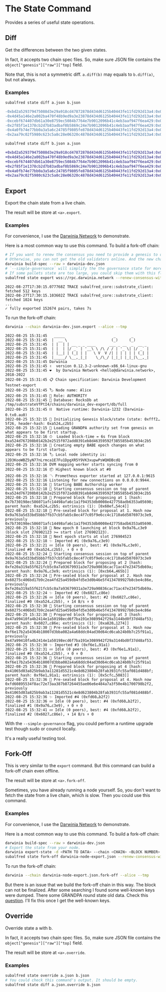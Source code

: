 # The State Command
Provides a series of useful state operations.

## Diff
Get the differences between the two given states.

In fact, it accepts two chain spec files. So, make sure JSON file contains the `object["genesis"]["raw"]["top]` field.

Note that, this is not a symmetric diff.
`a.diff(b)` may equals to `b.diff(a)`, but not always.

### Examples
```sh
subalfred state diff a.json b.json
```
```diff
-0xbd2a529379475088d3e29a918cd47872878d434d6125b40443fe11fd292d13a4:0x03000000
-0x4d45a146e2a002ba470f48b9ed9a3e23878d434d6125b40443fe11fd292d13a4:0x02000200
-0xcebf674407db61a30e8759ec5084b7764e7b9012096b41c4eb3aaf947f6ea429:0x0000
-0x2f85f1e1378cb2d7b83adbaf0b5869c24e7b9012096b41c4eb3aaf947f6ea429:0x0000
-0x4a0fb74e77bb0a3a5a6c24785f9805fe878d434d6125b40443fe11fd292d13a4:0x02000500
-0x2aa79c02f5980c623c5a8c28e06320c4878d434d6125b40443fe11fd292d13a4:0x02000200
```
```sh
subalfred state diff b.json a.json
```
```diff
+0xbd2a529379475088d3e29a918cd47872878d434d6125b40443fe11fd292d13a4:0x03000000
+0x4d45a146e2a002ba470f48b9ed9a3e23878d434d6125b40443fe11fd292d13a4:0x02000200
+0xcebf674407db61a30e8759ec5084b7764e7b9012096b41c4eb3aaf947f6ea429:0x0000
+0x2f85f1e1378cb2d7b83adbaf0b5869c24e7b9012096b41c4eb3aaf947f6ea429:0x0000
+0x4a0fb74e77bb0a3a5a6c24785f9805fe878d434d6125b40443fe11fd292d13a4:0x02000500
+0x2aa79c02f5980c623c5a8c28e06320c4878d434d6125b40443fe11fd292d13a4:0x02000200
```

## Export
Export the chain state from a live chain.

The result will be store at `<a>.export`.

### Examples
For convenience, I use the [Darwinia Network] to demonstrate.

Here is a most common way to use this command.
To build a fork-off chain:
```sh
# If you want to renew the consensus you need to provide a genesis to override the exported consensus state.
# Otherwise, you can not get the old validators online. And the new chain will be bricked.
darwinia build-spec --raw > darwinia-dev.json
# `--simple-governance` will simplify the the governance state for more detail check the `--help`.
# If some pallets state are too large, you could skip them with this flag: `--skip-pallets System,Staking,Scheduler`.
subalfred state export wss://rpc.darwinia.network --renew-consensus-with darwinia-dev.json --simple-governance --disable-default-bootnodes -lsubalfred_core::node,subalfred_core::substrate_client
```
```log
2022-08-27T17:30:15.077768Z TRACE subalfred_core::substrate_client: fetched 512 keys
2022-08-27T17:30:15.103602Z TRACE subalfred_core::substrate_client: fetched 1024 keys
...
✓ fully exported 152674 pairs, takes 7s
```
To run the fork-off chain:
```sh
darwinia --chain darwinia-dev.json.export --alice --tmp
```
```log
2022-08-25 15:31:45   _____                      _       _
2022-08-25 15:31:45  |  __ \                    (_)     (_)
2022-08-25 15:31:45  | |  | | __ _ _ ____      ___ _ __  _  __ _
2022-08-25 15:31:45  | |  | |/ _` | '__\ \ /\ / / | '_ \| |/ _` |
2022-08-25 15:31:45  | |__| | (_| | |   \ V  V /| | | | | | (_| |
2022-08-25 15:31:45  |_____/ \__,_|_|    \_/\_/ |_|_| |_|_|\__,_|
2022-08-25 15:31:45 Darwinia
2022-08-25 15:31:45 ✌️  version 0.12.3-2-unknown-x86_64-linux-gnu
2022-08-25 15:31:45 ❤️  by Darwinia Network <hello@darwinia.network>, 2018-2022
2022-08-25 15:31:45 📋 Chain specification: Darwinia Development Testnet-export
2022-08-25 15:31:45 🏷 Node name: Alice
2022-08-25 15:31:45 👤 Role: AUTHORITY
2022-08-25 15:31:45 💾 Database: RocksDb at /tmp/substrateVfPtI4/chains/darwinia_dev-export/db/full
2022-08-25 15:31:45 ⛓  Native runtime: Darwinia-1232 (Darwinia-0.tx0.au0)
2022-08-25 15:32:15 🔨 Initializing Genesis block/state (state: 0xfff2…5f26, header-hash: 0xa524…c2b5)
2022-08-25 15:32:15 👴 Loading GRANDPA authority set from genesis on what appears to be first startup.
2022-08-25 15:32:16 ⏱  Loaded block-time = 6s from block 0xa524d767208b0142b2e2515f072add8391eb8d46359592f385585b453034c2b5
2022-08-25 15:32:16 👶 Creating empty BABE epoch changes on what appears to be first startup.
2022-08-25 15:32:16 🏷 Local node identity is: 12D3KooWBZ5yN77nLrmca1E7Fu1DpgXR5Y9VK3xupwPsWQHDBcdQ
2022-08-25 15:32:16 DVM mapping worker starts syncing from 0
2022-08-25 15:32:16 📦 Highest known block at #0
2022-08-25 15:32:16 〽️ Prometheus exporter started at 127.0.0.1:9615
2022-08-25 15:32:16 Listening for new connections on 0.0.0.0:9944.
2022-08-25 15:32:16 👶 Starting BABE Authorship worker
2022-08-25 15:32:18 🙌 Starting consensus session on top of parent 0xa524d767208b0142b2e2515f072add8391eb8d46359592f385585b453034c2b5
2022-08-25 15:32:18 🎁 Prepared block for proposing at 1 [hash: 0x7b730198ec586071afc14498afa6c1a1f94353db0008e427758adb6353a05690; parent_hash: 0xa524…c2b5; extrinsics (1): [0x60ef…54c4]]
2022-08-25 15:32:18 🔖 Pre-sealed block for proposal at 1. Hash now 0x9a763a5d33bd5bbb7fb37cb5fab5c8ec4f7c05f9e6cc4c1710a6d5076973c3e9, previously 0x7b730198ec586071afc14498afa6c1a1f94353db0008e427758adb6353a05690.
2022-08-25 15:32:18 👶 New epoch 0 launching at block 0x9a76…c3e9 (block slot 276902123 >= start slot 276902123).
2022-08-25 15:32:18 👶 Next epoch starts at slot 276904523
2022-08-25 15:32:18 ✨ Imported #1 (0x9a76…c3e9)
2022-08-25 15:32:21 💤 Idle (0 peers), best: #1 (0x9a76…c3e9), finalized #0 (0xa524…c2b5), ⬇ 0 ⬆ 0
2022-08-25 15:32:24 🙌 Starting consensus session on top of parent 0x9a763a5d33bd5bbb7fb37cb5fab5c8ec4f7c05f9e6cc4c1710a6d5076973c3e9
2022-08-25 15:32:24 🎁 Prepared block for proposing at 2 [hash: 0xfe20a319a55f621fcb5c0a7a93679931a3e729a90836cac71ac47e23475db69a; parent_hash: 0x9a76…c3e9; extrinsics (1): [0xcb64…465b]]
2022-08-25 15:32:24 🔖 Pre-sealed block for proposal at 2. Hash now 0x60275c406bd17b9c2ea4fd25a459db4fd5e3d0b46e5f4134789927b8cbe4c86e, previously 0xfe20a319a55f621fcb5c0a7a93679931a3e729a90836cac71ac47e23475db69a.
2022-08-25 15:32:24 ✨ Imported #2 (0x6027…c86e)
2022-08-25 15:32:26 💤 Idle (0 peers), best: #2 (0x6027…c86e), finalized #0 (0xa524…c2b5), ⬇ 14 B/s ⬆ 0
2022-08-25 15:32:30 🙌 Starting consensus session on top of parent 0x60275c406bd17b9c2ea4fd25a459db4fd5e3d0b46e5f4134789927b8cbe4c86e
2022-08-25 15:32:30 🎁 Prepared block for proposing at 3 [hash: 0x47a99410fa4b2414e1a50198ecd6f7ba191e3089942f29a3144bd0f37d48af53; parent_hash: 0x6027…c86e; extrinsics (1): [0xa820…1274]]
2022-08-25 15:32:30 🔖 Pre-sealed block for proposal at 3. Hash now 0xf6e17b2a54364b18007d3bba082a4a68ddc04ad30d64cd6cab24b0b7c25f91a1, previously 0x47a99410fa4b2414e1a50198ecd6f7ba191e3089942f29a3144bd0f37d48af53.
2022-08-25 15:32:30 ✨ Imported #3 (0xf6e1…91a1)
2022-08-25 15:32:31 💤 Idle (0 peers), best: #3 (0xf6e1…91a1), finalized #0 (0xa524…c2b5), ⬇ 0 ⬆ 0
2022-08-25 15:32:36 🙌 Starting consensus session on top of parent 0xf6e17b2a54364b18007d3bba082a4a68ddc04ad30d64cd6cab24b0b7c25f91a1
2022-08-25 15:32:36 🎁 Prepared block for proposing at 4 [hash: 0x41065d03a825b9ab3a11281d5521c4e8d623804b28fab3931fc55af081d488bf; parent_hash: 0xf6e1…91a1; extrinsics (1): [0x5cfc…5083]]
2022-08-25 15:32:36 🔖 Pre-sealed block for proposal at 4. Hash now 0xfd60895534f8ac72e73aa387b87264455ae06e6e484a7a3f50e4b1700798b2f2, previously 0x41065d03a825b9ab3a11281d5521c4e8d623804b28fab3931fc55af081d488bf.
2022-08-25 15:32:36 ✨ Imported #4 (0xfd60…b2f2)
2022-08-25 15:32:36 💤 Idle (0 peers), best: #4 (0xfd60…b2f2), finalized #1 (0x9a76…c3e9), ⬇ 0 ⬆ 0
2022-08-25 15:32:41 💤 Idle (0 peers), best: #4 (0xfd60…b2f2), finalized #2 (0x6027…c86e), ⬇ 14 B/s ⬆ 0
```

With the `--simple-governance` flag, you could perform a runtime upgrade test though sudo or council locally.

It's a really useful testing tool.

## Fork-Off
This is very similar to the `export` command. But this command can build a fork-off chain even offline.

The result will be store at `<a>.fork-off`.

Sometimes, you have already running a node yourself.
So, you don't want to fetch the state from a live chain, which is slow.
Then you could use this command.

### Examples
For convenience, I use the [Darwinia Network] to demonstrate.

Here is a most common way to use this command.
To build a fork-off chain:
```sh
darwinia build-spec --raw > darwinia-dev.json
# Export the state from your node.
darwinia export-state -d <PATH TO DATA> --chain <CHAIN> <BLOCK NUMBER> > darwinia-node-export.json
subalfred state fork-off darwinia-node-export.json --renew-consensus-with darwinia-dev.json --simple-governance --disable-default-bootnodes
```
To run the fork-off chain:
```sh
darwinia --chain darwinia-node-export.json.fork-off --alice --tmp
```

But there is an issue that we build the fork-off chain in this way.
The block can not be finalized. After some searching I found some well-known keys were dumped.
There some GRANDPA round state old data. Check this [question](https://substrate.stackexchange.com/questions/4359/where-the-grandpa-round-state-stored-at). I'll fix this once I get the well-known keys.

[Darwinia Network]: https://github.com/darwinia-network

## Override
Override state a with b.

In fact, it accepts two chain spec files. So, make sure JSON file contains the `object["genesis"]["raw"]["top]` field.

The result will be store at `<a>.override`.

### Examples
```sh
subalfred state override a.json b.json
# You could check this command's output. It should be empty.
subalfred state diff a.json.override b.json
```
